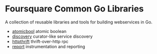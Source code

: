 # Foursquare Common Go Libraries
A collection of reusable libraries and tools for building webservices in Go.

- [atomicbool](./concurrent/atomicbool) atomic boolean
- [discovery](./net/discovery) curator-like service discovery
- [httpthrift](./net/httpthrift) thrift-over-http rpc
- [report](./report) instrumentation and reporting
